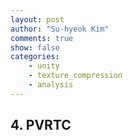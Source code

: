 ```yaml
---
layout: post
author: "Su-hyeok Kim"
comments: true
show: false
categories:
    - unity
    - texture_compression
    - analysis
---
```


## 4\. PVRTC
